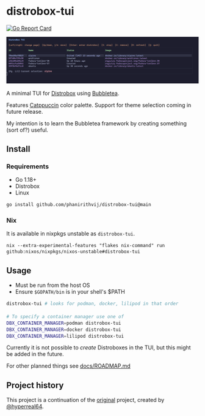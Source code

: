 # distrobox-tui

[![Go Report Card](https://goreportcard.com/badge/github.com/phanirithvij/distrobox-tui)](https://goreportcard.com/report/github.com/phanirithvij/distrobox-tui)

![screenshot.png](./docs/screenshot.png)

A minimal TUI for [Distrobox](https://github.com/89luca89/distrobox) using
[Bubbletea](https://github.com/charmbracelet/bubbletea).

Features [Catppuccin](https://github.com/catppuccin/catppuccin) color palette.
Support for theme selection coming in future release.

My intention is to learn the Bubbletea framework by creating something (sort
of?) useful.

## Install

### Requirements

- Go 1.18+
- Distrobox
- Linux

```bash
go install github.com/phanirithvij/distrobox-tui@main
```

### Nix

It is available in nixpkgs unstable as `distrobox-tui`.

```shell
nix --extra-experimental-features "flakes nix-command" run github:nixos/nixpkgs/nixos-unstable#distrobox-tui
```

## Usage

- Must be run from the host OS
- Ensure `$GOPATH/bin` is in your shell's $PATH

```bash
distrobox-tui # looks for podman, docker, lilipod in that order

# To specify a container manager use one of
DBX_CONTAINER_MANAGER=podman distrobox-tui
DBX_CONTAINER_MANAGER=docker distrobox-tui
DBX_CONTAINER_MANAGER=lilipod distrobox-tui
```

Currently it is not possible to _create_ Distroboxes in the TUI, but this might
be added in the future.

For other planned things see [docs/ROADMAP.md](./docs/ROADMAP.md)

## Project history

This project is a continuation of the
[original](https://github.com/hyperreal64/distrobox-tui) project, created by
[@hyperreal64](https://github.com/hyperreal64).
